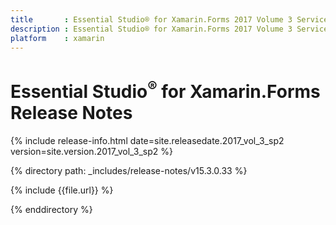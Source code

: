 ```yaml
---
title       : Essential Studio® for Xamarin.Forms 2017 Volume 3 Service Pack 2 Release Notes
description : Essential Studio® for Xamarin.Forms 2017 Volume 3 Service Pack 2 Release Notes
platform    : xamarin
---
```


# Essential Studio<sup>®</sup> for Xamarin.Forms Release Notes

{% include release-info.html date=site.releasedate.2017_vol_3_sp2 version=site.version.2017_vol_3_sp2 %} 

{% directory path: _includes/release-notes/v15.3.0.33 %}

{% include {{file.url}} %}

{% enddirectory %}